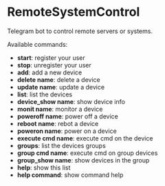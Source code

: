 # RemoteSystemControl
Telegram bot to control remote servers or systems.

Available commands:

- <b>start</b>: register your user
- <b>stop</b>: unregister your user
- <b>add</b>: add a new device
- <b>delete name</b>: delete a device
- <b>update name</b>: update a device
- <b>list</b>: list the devices
- <b>device_show name</b>: show device info
- <b>monit name</b>: monitor a device
- <b>poweroff name</b>: power off a device
- <b>reboot name</b>: rebot a device
- <b>poweron name</b>: power on a device
- <b>execute cmd name</b>: execute cmd on the device
- <b>groups</b>: list the devices groups
- <b>group cmd name</b>: execute cmd on group devices
- <b>group_show name</b>: show devices in the group
- <b>help</b>: show this list
- <b>help command</b>: show command help
